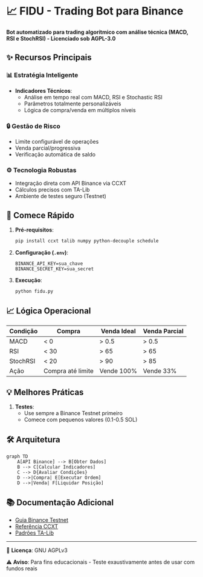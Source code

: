 # 📈 FIDU - Trading Bot para Binance

**Bot automatizado para trading algorítmico com análise técnica (MACD, RSI e StochRSI) - Licenciado sob AGPL-3.0**

## ✨ Recursos Principais

### 📊 Estratégia Inteligente
- **Indicadores Técnicos**:
  - Análise em tempo real com MACD, RSI e Stochastic RSI
  - Parâmetros totalmente personalizáveis
  - Lógica de compra/venda em múltiplos níveis

### 🔒 Gestão de Risco
- Limite configurável de operações
- Venda parcial/progressiva
- Verificação automática de saldo

### ⚙️ Tecnologia Robustas
- Integração direta com API Binance via CCXT
- Cálculos precisos com TA-Lib
- Ambiente de testes seguro (Testnet)

## 🚀 Comece Rápido

1. **Pré-requisitos**:
   
   ```bash
   pip install ccxt talib numpy python-decouple schedule
   ```
2. **Configuração (``.env``)**:
    ```
   BINANCE_API_KEY=sua_chave
   BINANCE_SECRET_KEY=sua_secret
   ```
3. **Execução**:
   ```bash
   python fidu.py
   ```
   
## 📈 Lógica Operacional

| Condição |	Compra |	Venda Ideal |	Venda Parcial |
| --- | --- | --- | --- |
| MACD | < 0 | > 0.5 | > 0.5 |
| RSI |	< 30 | > 65 |	> 65 |
| StochRSI | < 20 |	> 90 | > 85 |
| Ação | Compra até limite | Vende 100% |	Vende 33% |

## 💡 Melhores Práticas

1. **Testes**:
    - Use sempre a Binance Testnet primeiro
    - Comece com pequenos valores (0.1-0.5 SOL)

## 🛠️ Arquitetura
```mermaid
graph TD
    A[API Binance] --> B[Obter Dados]
    B --> C[Calcular Indicadores]
    C --> D{Avaliar Condições}
    D -->|Compra| E[Executar Ordem]
    D -->|Venda| F[Liquidar Posição]
```

## 📚 Documentação Adicional
- [Guia Binance Testnet](https://testnet.binance.vision)
- [Referência CCXT](https://docs.ccxt.com/#/)
- [Padrões TA-Lib](https://ta-lib.org)

---

📜 **Licença**: GNU AGPLv3

⚠️ **Aviso**: Para fins educacionais - Teste exaustivamente antes de usar com fundos reais
